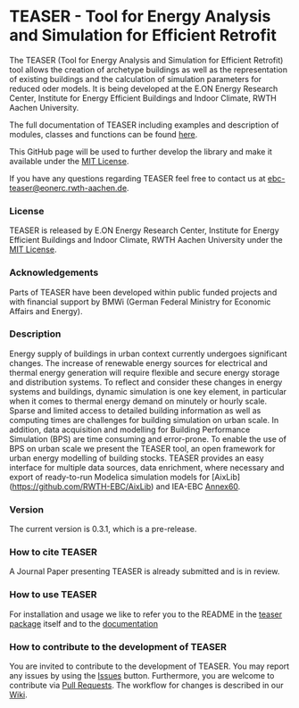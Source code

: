 # TEASER - Tool for Energy Analysis and Simulation for Efficient Retrofit

The TEASER (Tool for Energy Analysis and Simulation for Efficient Retrofit) tool
allows the creation of archetype buildings as well as the
representation of existing buildings and the calculation of simulation
parameters for reduced oder models. It is being developed at the E.ON Energy
Research Center, Institute for Energy Efficient Buildings and Indoor Climate,
RWTH Aachen University.

The full documentation of TEASER including examples and description of modules, 
classes and functions can be found [here](http://pythonhosted.org/teaser/).

This GitHub page will be used to further develop the library and make it
available under the
[MIT License](https://github.com/RWTH-EBC/TEASER/blob/master/License.md).

If you have any questions regarding TEASER feel free to contact us at [ebc-teaser@eonerc.rwth-aachen.de](mailto:ebc-teaser@eonerc.rwth-aachen.de).

### License

TEASER is released by E.ON Energy
Research Center, Institute for Energy Efficient Buildings and Indoor Climate,
RWTH Aachen University under the
[MIT License](https://github.com/RWTH-EBC/TEASER/blob/master/License.md).

### Acknowledgements

Parts of TEASER have been developed within public funded projects
and with financial support by BMWi (German Federal Ministry for Economic
Affairs and Energy).

### Description

Energy supply of buildings in urban context currently undergoes significant
changes. The increase of renewable energy sources for electrical and thermal
energy generation will require flexible and secure energy storage and
distribution systems. To reflect and consider these changes in energy systems
and buildings, dynamic simulation is one key element, in particular when it
comes to thermal energy demand on minutely or hourly scale.
Sparse and limited access to detailed building information as well as computing
times are challenges for building simulation on urban scale. In addition,
data acquisition and modelling for Building Performance Simulation (BPS) are
time consuming and error-prone. To enable the use of BPS on urban scale we
present the TEASER tool, an open framework for urban energy modelling of
building stocks. TEASER provides an easy interface for multiple data sources,
data enrichment, where necessary and export of ready-to-run Modelica simulation
models for [AixLib] (https://github.com/RWTH-EBC/AixLib) and
IEA-EBC [Annex60](https://github.com/iea-annex60/modelica-annex60).

### Version

The current version is 0.3.1, which is a pre-release.

### How to cite TEASER

A Journal Paper presenting TEASER is already submitted and is in review.


### How to use TEASER

For installation and usage we like to refer you to the README in the [teaser
package](https://github.com/RWTH-EBC/TEASER/blob/master/teaser/README.md) itself and to 
the [documentation](http://pythonhosted.org/teaser/install_teaser.html)

### How to contribute to the development of TEASER
You are invited to contribute to the development of TEASER.
You may report any issues by using the [Issues](https://github.com/RWTH-EBC/TEASER/issues) button.
Furthermore, you are welcome to contribute via [Pull Requests](https://github.com/RWTH-EBC/TEASER/pulls).
The workflow for changes is described in our [Wiki](https://github.com/RWTH-EBC/TEASER/wiki).
